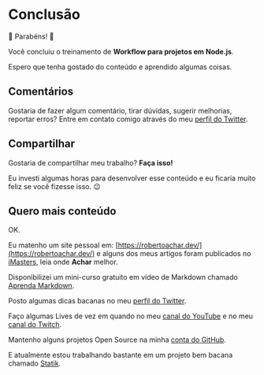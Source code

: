 # Conclusão

🎉 Parabéns! 🎉

Você concluiu o treinamento de **Workflow para projetos em Node.js**.

Espero que tenha gostado do conteúdo e aprendido algumas coisas.

## Comentários

Gostaria de fazer algum comentário, tirar dúvidas, sugerir melhorias, reportar erros? Entre em contato comigo através do meu [perfil do Twitter](https://twitter.com/robertoachar).

## Compartilhar

Gostaria de compartilhar meu trabalho? **Faça isso!**

Eu investi algumas horas para desenvolver esse conteúdo e eu ficaria muito feliz se você fizesse isso. 😉

## Quero mais conteúdo

OK.

Eu matenho um site pessoal em: [https://robertoachar.dev/](https://robertoachar.dev/) e alguns dos meus artigos foram publicados no [iMasters](https://imasters.com.br/perfil/robertoachar/), leia onde **Achar** melhor.

Disponibilizei um mini-curso gratuito em vídeo de Markdown chamado [Aprenda Markdown](https://www.udemy.com/aprenda-markdown/).

Posto algumas dicas bacanas no meu [perfil do Twitter](https://twitter.com/robertoachar).

Faço algumas Lives de vez em quando no meu [canal do YouTube](https://www.youtube.com/user/robertoachar) e no meu [canal do Twitch](https://www.twitch.tv/robertoachar).

Mantenho alguns projetos Open Source na minha [conta do GitHub](https://github.com/robertoachar).

E atualmente estou trabalhando bastante em um projeto bem bacana chamado [Statik](https://github.com/statikstack).
